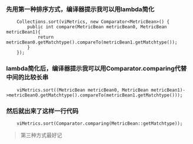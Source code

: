 ### 先用第一种排序方式，编译器提示我可以用lambda简化
```
    Collections.sort(viMetrics, new Comparator<MetricBean>() {
        public int compare(MetricBean metricBean0, MetricBean metricBean1){
            return metricBean0.getMatchtype().compareTo(metricBean1.getMatchtype());
        }
    });
```
### lambda简化后，编译器提示我可以用Comparator.comparing代替中间的比较长串
```
    viMetrics.sort((MetricBean metricBean0, MetricBean metricBean1)->metricBean0.getMatchtype().compareTo(metricBean1.getMatchtype()));
```
### 然后就出来了这样一行代码
```
    viMetrics.sort(Comparator.comparing(MetricBean::getMatchtype));
```        
>第三种方式最好记